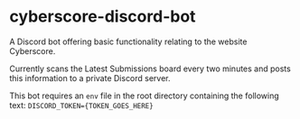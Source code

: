 # cyberscore-discord-bot
A Discord bot offering basic functionality relating to the website Cyberscore.

Currently scans the Latest Submissions board every two minutes and posts this information to a private Discord server.

This bot requires an `env` file in the root directory containing the following text:
`DISCORD_TOKEN={TOKEN_GOES_HERE}`
